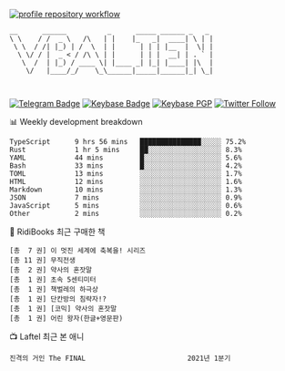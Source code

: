 [![profile repository workflow](https://github.com/vbalien/vbalien/actions/workflows/push.yml/badge.svg)](https://github.com/vbalien/vbalien/actions/workflows/push.yml)
```
__      ______          _      _____ ______ _   _ 
\ \    / /  _ \   /\   | |    |_   _|  ____| \ | |
 \ \  / /| |_) | /  \  | |      | | | |__  |  \| |
  \ \/ / |  _ < / /\ \ | |      | | |  __| | . ` |
   \  /  | |_) / ____ \| |____ _| |_| |____| |\  |
    \/   |____/_/    \_\______|_____|______|_| \_|
                                                  
                                                  
```
[![Telegram Badge](https://img.shields.io/badge/-Telegram-2CA5E0?logo=telegram)](https://t.me/vbalien)
[![Keybase Badge](https://img.shields.io/badge/-Keybase-33A0FF?logo=keybase&logoColor=white)](https://keybase.io/vbalien)
[![Keybase PGP](https://img.shields.io/keybase/pgp/vbalien)](http://sks.pod02.fleetstreetops.com/pks/lookup?search=0xE98CF73DE1E36F7D1B8A383AFD987F8DBE513071&fingerprint=on&op=index)
[![Twitter Follow](https://img.shields.io/twitter/follow/_elnyan)](https://twitter.com/_elnyan)

📊 Weekly development breakdown
```
TypeScript      9 hrs 56 mins   ███████████████░░░░░ 75.2%
Rust            1 hr 5 mins     ██░░░░░░░░░░░░░░░░░░ 8.3%
YAML            44 mins         █░░░░░░░░░░░░░░░░░░░ 5.6%
Bash            33 mins         █░░░░░░░░░░░░░░░░░░░ 4.2%
TOML            13 mins         ░░░░░░░░░░░░░░░░░░░░ 1.7%
HTML            12 mins         ░░░░░░░░░░░░░░░░░░░░ 1.6%
Markdown        10 mins         ░░░░░░░░░░░░░░░░░░░░ 1.3%
JSON            7 mins          ░░░░░░░░░░░░░░░░░░░░ 0.9%
JavaScript      5 mins          ░░░░░░░░░░░░░░░░░░░░ 0.6%
Other           2 mins          ░░░░░░░░░░░░░░░░░░░░ 0.2%
```
📖 RidiBooks 최근 구매한 책
```
[총  7 권] 이 멋진 세계에 축복을! 시리즈 
[총 11 권] 무직전생 
[총  2 권] 약사의 혼잣말 
[총  1 권] 초속 5센티미터 
[총  1 권] 책벌레의 하극상 
[총  1 권] 단칸방의 침략자!? 
[총  1 권] [코믹] 약사의 혼잣말 
[총  1 권] 어린 왕자(한글+영문판) 
```
📺 Laftel 최근 본 애니
```
진격의 거인 The FINAL                         2021년 1분기
```
